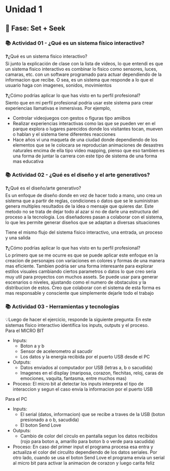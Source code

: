 # Unidad 1

## 🔎 Fase: Set + Seek

### 📚 Actividad 01 - ¿Qué es un sistema físico interactivo?
❓¿Qué es un sistema físico interactivo?   
Si junto la explicación de clase con la lista de videos, lo que entendi es que un sistema fisico interactivo es combinar lo fisico como sensores, luces, camaras, etc. con un software programado para actuar dependiendo de la informacion que recibe. O sea, es un sistema que responde a lo que el usuario haga con imagenes, sonidos, movimientos

❓¿Cómo podrías aplicar lo que has visto en tu perfil profesional?   
Siento que en mi perfil profesional podria usar este sistema para crear experiencias llamativas e inmersivas. Por ejemplo,   
+ Controlar videojuegos con gestos o figuras tipo amiibos
+ Realizar experiencias interactivas como las que se pueden ver en el parque explora o lugares parecidos donde los visitantes tocan, mueven o hablan y el sistema tiene diferentes reacciones
+ Hace años vi una maqueta de una ciudad donde dependiendo de los elementos que se le colocara se reproducian animaciones de desastres naturales encima de ella tipo video mapping, pienso que eso tambien es una forma de juntar la carrera con este tipo de sistema de una forma mas educativa

### 📚 Actividad 02 - ¿Qué es el diseño y el arte generativos?
❓¿Qué es el diseño/arte generativo?   
Es un enfoque de diseño donde en vez de hacer todo a mano, uno crea un sistema que a partir de reglas, condiciones o datos que se le suministran genera multiples resultados de la idea o mensaje que quieres dar. Este metodo no se trata de dejar todo al azar si no de darle una estructura del proceso a la tecnologia. Los diseñadores pasan a colaborar con el sistema, lo que les permite generar diseños que se adaptan a diversas situaciones

Tiene el mismo flujo del sistema fisico interactivo, una entrada, un proceso y una salida

❓¿Cómo podrías aplicar lo que has visto en tu perfil profesional?   
Lo primero que se me ocurre es que se puede aplicar este enfoque en la creacion de personajes con variaciones en colores y formas de una manera mas eficiente. Tambien podria ser una forma interesante para explorar estilos visuales cambiando ciertos parametros o datos lo que creo seria muy util para proyectos con muchos assets. Se puede usar para generar escenarios o niveles, ajustando como el numero de obstaculos y la distribucion de estos. Creo que colaborar con el sistema de esta forma es mas responsable y consciente que simplemente dejarle todo el trabajo

### 📚 Actividad 03 - Herramientas y tecnologías
💡Luego de hacer el ejercicio, responde la siguiente pregunta: En este sistemas físico interactivo identifica los inputs, outputs y el proceso.   
Para el MICRO BIT
+ Inputs:
  + Boton a y b
  + Sensor de acelerometro al sacudir
  + Los datos y la energia recibida por el puerto USB desde el PC 
+ Outputs:
  + Datos enviados al computador por USB (letras a, b o sacudida)
  + Imagenes en el display (mariposa, corazon, flechitas, reloj, caras de emociones, vaquita, fantasma, entre muchos mas)
+ Proceso: El micro bit al detectar los inputs interpreta el tipo de interaccion y segun el caso envia la informacion por el puerto USB
  
Para el PC
+ Inputs:
  + El serial (datos, informacion) que se recibe a traves de la USB (boton presionado a o b, sacudida)
  + El boton Send Love
+ Outputs:
  + Cambio de color del circulo en pantalla segun los datos recibidos (rojo para boton a, amarillo para boton b o verde para sacudida)
+ Proceso: En caso del primer input el programa procesa esa entra y actualiza el color del circulito dependiendo de los datos seriales. Por otro lado, cuando se usa el boton Send Love el programa envia un serial al micro bit para activar la animacion de corazon y luego carita feliz
